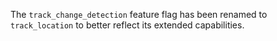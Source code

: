 The `track_change_detection` feature flag has been renamed to `track_location` to better reflect its extended capabilities.
